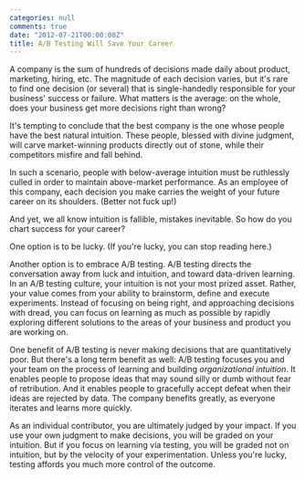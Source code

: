 ```yaml
---
categories: null
comments: true
date: "2012-07-21T00:00:00Z"
title: A/B Testing Will Save Your Career
---
```


A company is the sum of hundreds of decisions made daily about product,
marketing, hiring, etc.  The magnitude of each decision varies, but it's rare to
find one decision (or several) that is single-handedly responsible for your
business' success or failure.  What matters is the average: on the whole, does
your business get more decisions right than wrong?

It's tempting to conclude that the best company is the one whose people have the
best natural intuition.  These people, blessed with divine judgment, will carve
market-winning products directly out of stone, while their competitors misfire
and fall behind.

In such a scenario, people with below-average intuition must be ruthlessly
culled in order to maintain above-market performance.  As an employee of this
company, each decision you make carries the weight of your future career on its
shoulders. (Better not fuck up!)

And yet, we all know intuition is fallible, mistakes inevitable.  So how do you
chart success for your career?

One option is to be lucky. (If you're lucky, you can stop reading here.)

Another option is to embrace A/B testing.  A/B testing directs the conversation
away from luck and intuition, and toward data-driven learning.  In an A/B
testing culture, your intuition is not your most prized asset.  Rather, your
value comes from your ability to brainstorm, define and execute experiments.
Instead of focusing on being right, and approaching decisions with dread, you
can focus on learning as much as possible by rapidly exploring different
solutions to the areas of your business and product you are working on.

One benefit of A/B testing is never making decisions that are quantitatively
poor.  But there's a long term benefit as well: A/B testing focuses you and your
team on the process of learning and building *organizational intuition*.  It
enables people to propose ideas that may sound silly or dumb without fear of
retribution.  And it enables people to gracefully accept defeat when their ideas
are rejected by data.  The company benefits greatly, as everyone iterates and
learns more quickly.

As an individual contributor, you are ultimately judged by your impact.  If you
use your own judgment to make decisions, you will be graded on your intuition.
But if you focus on learning via testing, you will be graded not on intuition,
but by the velocity of your experimentation.  Unless you're lucky, testing
affords you much more control of the outcome.
